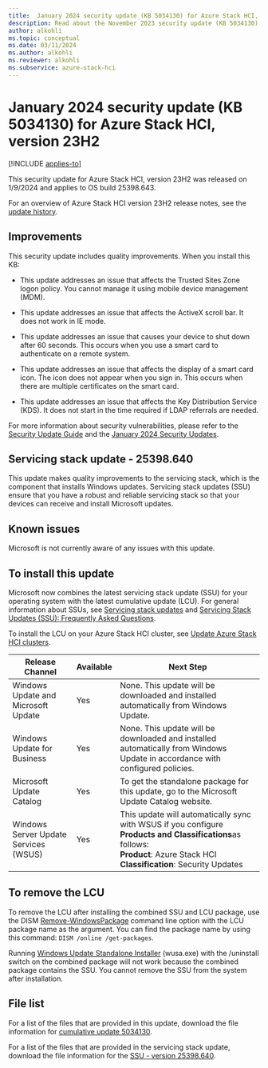 ```yaml
---
title:  January 2024 security update (KB 5034130) for Azure Stack HCI, version 23H2
description: Read about the November 2023 security update (KB 5034130) for Azure Stack HCI, version 23H2.
author: alkohli
ms.topic: conceptual
ms.date: 03/11/2024
ms.author: alkohli
ms.reviewer: alkohli
ms.subservice: azure-stack-hci
---
```


# January 2024 security update (KB 5034130) for Azure Stack HCI, version 23H2

[!INCLUDE [applies-to](../../includes/hci-applies-to-23h2.md)]

This security update for Azure Stack HCI, version 23H2 was released on 1/9/2024 and applies to OS build 25398.643.

For an overview of Azure Stack HCI version 23H2 release notes, see the [update history](https://support.microsoft.com/topic/release-notes-for-azure-stack-hci-version-23h2-018b9b10-a75b-4ad7-b9d1-7755f81e5b0b).


## Improvements

This security update includes quality improvements. When you install this KB:

- This update addresses an issue that affects the Trusted Sites Zone logon policy. You cannot manage it using mobile device management (MDM).

- This update addresses an issue that affects the ActiveX scroll bar. It does not work in IE mode.

- This update addresses an issue that causes your device to shut down after 60 seconds. This occurs when you use a smart card to authenticate on a remote system.

- This update addresses an issue that affects the display of a smart card icon. The icon does not appear when you sign in. This occurs when there are multiple certificates on the smart card.

- This update addresses an issue that affects the Key Distribution Service (KDS). It does not start in the time required if LDAP referrals are needed.

For more information about security vulnerabilities, please refer to the [Security Update Guide](https://msrc.microsoft.com/update-guide/) and the [January 2024 Security Updates](https://msrc.microsoft.com/update-guide/releaseNote/2024-Jan).

## Servicing stack update - 25398.640

This update makes quality improvements to the servicing stack, which is the component that installs Windows updates. Servicing stack updates (SSU) ensure that you have a robust and reliable servicing stack so that your devices can receive and install Microsoft updates.

## Known issues

Microsoft is not currently aware of any issues with this update.

## To install this update

Microsoft now combines the latest servicing stack update (SSU) for your operating system with the latest cumulative update (LCU). For general information about SSUs, see [Servicing stack updates](/windows/deployment/update/servicing-stack-updates) and [Servicing Stack Updates (SSU): Frequently Asked Questions](https://support.microsoft.com/en-us/topic/servicing-stack-updates-ssu-frequently-asked-questions-06b62771-1cb0-368c-09cf-87c4efc4f2fe).

To install the LCU on your Azure Stack HCI cluster, see [Update Azure Stack HCI clusters](../update/about-updates-23h2.md).

| Release Channel | Available | Next Step |
| -- | -- | -- |
| Windows Update and Microsoft Update | Yes | None. This update will be downloaded and installed automatically from Windows Update. |
| Windows Update for Business | Yes | None. This update will be downloaded and installed automatically from Windows Update in accordance with configured policies. |
| Microsoft Update Catalog | Yes | To get the standalone package for this update, go to the Microsoft Update Catalog website. |
| Windows Server Update Services (WSUS) | Yes | This update will automatically sync with WSUS if you configure **Products and Classifications**as follows:<br>**Product**: Azure Stack HCI<br>**Classification**: Security Updates |

## To remove the LCU

To remove the LCU after installing the combined SSU and LCU package, use the DISM [Remove-WindowsPackage](/powershell/module/dism/remove-windowspackage) command line option with the LCU package name as the argument. You can find the package name by using this command: `DISM /online /get-packages`.

Running [Windows Update Standalone Installer](https://support.microsoft.com/topic/description-of-the-windows-update-standalone-installer-in-windows-799ba3df-ec7e-b05e-ee13-1cdae8f23b19) (wusa.exe) with the /uninstall switch on the combined package will not work because the combined package contains the SSU. You cannot remove the SSU from the system after installation.

## File list

For a list of the files that are provided in this update, download the file information for [cumulative update 5034130](https://go.microsoft.com/fwlink/?linkid=2257353).

For a list of the files that are provided in the servicing stack update, download the file information for the [SSU - version 25398.640](https://go.microsoft.com/fwlink/?linkid=2257446).